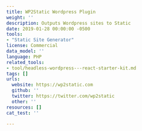 ```yaml
---
title: WP2Static Wordpress Plugin
weight: ''
description: Outputs Wordpress sites to Static
date: 2019-01-28 00:00:00 -0500
tools:
- "Static Site Generator"
license: Commercial
data_model: ''
language: PHP
related_tools:
- tool/headless-wordpress---react-starter-kit.md
tags: []
urls:
  website: https://wp2static.com
  github: ''
  twitter: https://twitter.com/wp2static
  other: ''
resources: []
cat_test: ''

---
```

